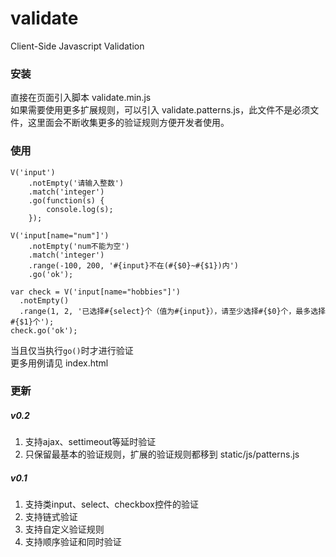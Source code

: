 # validate
Client-Side Javascript Validation

### 安装
直接在页面引入脚本 validate.min.js</br>
如果需要使用更多扩展规则，可以引入 validate.patterns.js，此文件不是必须文件，这里面会不断收集更多的验证规则方便开发者使用。
  
### 使用
```
V('input')
    .notEmpty('请输入整数')
    .match('integer')
    .go(function(s) {
        console.log(s);
    });
        
V('input[name="num"]')
    .notEmpty('num不能为空')
    .match('integer')
    .range(-100, 200, '#{input}不在(#{$0}~#{$1})内')
    .go('ok');

var check = V('input[name="hobbies"]')
  .notEmpty()
  .range(1, 2, '已选择#{select}个（值为#{input}），请至少选择#{$0}个，最多选择#{$1}个');
check.go('ok');
```

当且仅当执行`go()`时才进行验证</br>
更多用例请见 index.html

### 更新
##### v0.2
1. 支持ajax、settimeout等延时验证
2. 只保留最基本的验证规则，扩展的验证规则都移到 static/js/patterns.js

##### v0.1
1. 支持类input、select、checkbox控件的验证
2. 支持链式验证
3. 支持自定义验证规则
4. 支持顺序验证和同时验证
